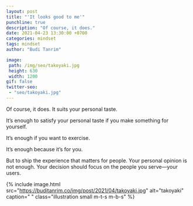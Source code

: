 ```yaml
---
layout: post
title: "'It looks good to me'"
punchline: true
description: "Of course, it does."
date: 2021-04-23 13:30:00 +0700
categories: mindset
tags: mindset
author: "Budi Tanrim"

image:
 path: /img/seo/takoyaki.jpg
 height: 630
 width: 1200
gif: false
twitter-seo: 
 - "seo/takoyaki.jpg"
---
```


Of course, it does. It suits your personal taste.

It’s enough to satisfy your personal taste if you make something for yourself. 

It’s enough if you want to exercise.

It’s enough because it’s for you.

But to ship the experience that matters for people. Your personal opinion is not enough. Your decision should focus on the people you serve—your users.


{% include image.html 
src="https://buditanrim.co/img/post/2021/04/takoyaki.jpg" 
alt="takoyaki" 
caption=" "
class="illustration small m-t-s m-b-s" %}